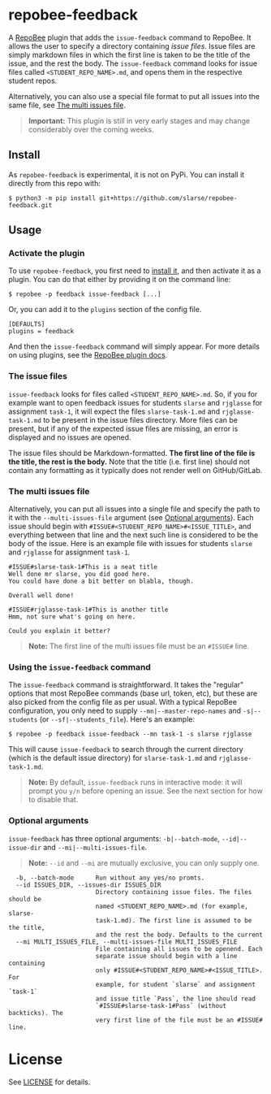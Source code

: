 # repobee-feedback
A [RepoBee](https://github.com/repobee/repobee) plugin that adds the
`issue-feedback` command to RepoBee. It allows the user to specify a
directory containing _issue files_. Issue files are simply markdown
files in which the first line is taken to be the title of the issue, and the
rest the body. The `issue-feedback` command looks for issue files called
`<STUDENT_REPO_NAME>.md`, and opens them in the respective student repos.

Alternatively, you can also use a special file format to put all issues into
the same file, see [The multi issues file](#the-multi-issues-file).

> **Important:** This plugin is still in very early stages and may change
> considerably over the coming weeks.

## Install
As `repobee-feedback` is experimental, it is not on PyPi. You can install it
directly from this repo with:

```
$ python3 -m pip install git+https://github.com/slarse/repobee-feedback.git
```

## Usage

### Activate the plugin
To use `repobee-feedback`, you first need to [install it](#Install), and then
activate it as a plugin. You can do that either by providing it on the command
line:

```
$ repobee -p feedback issue-feedback [...]
```

Or, you can add it to the `plugins` section of the config file.

```
[DEFAULTS]
plugins = feedback
```

And then the `issue-feedback` command will simply appear. For more details on
using plugins, see the
[RepoBee plugin docs](https://repobee.readthedocs.io/en/stable/plugins.html#using-existing-plugins).

### The issue files
`issue-feedback` looks for files called `<STUDENT_REPO_NAME>.md`. So, if you for
example want to open feedback issues for students `slarse` and `rjglasse` for
assignment `task-1`, it will expect the files `slarse-task-1.md` and
`rjglasse-task-1.md` to be present in the issue files directory. More files can
be present, but if any of the expected issue files are missing, an error is
displayed and no issues are opened.

The issue files should be Markdown-formatted. **The first line of the file is
the title, the rest is the body.** Note that the title (i.e. first line) should
not contain any formatting as it typically does not render well on
GitHub/GitLab.

### The multi issues file
Alternatively, you can put all issues into a single file and specify the path
to it with the `--multi-issues-file` argument (see [Optional
arguments](#optional-arguments)). Each issue should begin with
`#ISSUE#<STUDENT_REPO_NAME>#<ISSUE_TITLE>`, and everything between that line
and the next such line is considered to be the body of the issue. Here is an
example file with issues for students `slarse` and `rjglasse` for assignment
`task-1`.

```
#ISSUE#slarse-task-1#This is a neat title
Well done mr slarse, you did good here.
You could have done a bit better on blabla, though.

Overall well done!

#ISSUE#rjglasse-task-1#This is another title
Hmm, not sure what's going on here.

Could you explain it better?
```

> **Note:** The first line of the multi issues file must be an `#ISSUE#` line.

### Using the `issue-feedback` command
The `issue-feedback` command is straightforward. It takes the "regular" options
that most RepoBee commands (base url, token, etc), but these are also picked
from the config file as per usual. With a typical RepoBee configuration, you
only need to supply `--mn|--master-repo-names` and `-s|--students` (or
`--sf|--students_file`). Here's an example:

```
$ repobee -p feedback issue-feedback --mn task-1 -s slarse rjglasse
```

This will cause `issue-feedback` to search through the current directory (which
is the default issue directory) for `slarse-task-1.md` and `rjglasse-task-1.md`.

> **Note:** By default, `issue-feedback` runs in interactive mode: it will
> prompt you `y/n` before opening an issue. See the next section for how to
> disable that.

### Optional arguments
`issue-feedback` has three optional arguments: `-b|--batch-mode`,
`--id|--issue-dir` and `--mi|--multi-issues-file`.

> **Note:** `--id` and `--mi` are mutually exclusive, you can only supply one.

```
  -b, --batch-mode      Run without any yes/no promts.
  --id ISSUES_DIR, --issues-dir ISSUES_DIR
                        Directory containing issue files. The files should be
                        named <STUDENT_REPO_NAME>.md (for example, slarse-
                        task-1.md). The first line is assumed to be the title,
                        and the rest the body. Defaults to the current
  --mi MULTI_ISSUES_FILE, --multi-issues-file MULTI_ISSUES_FILE
                        File containing all issues to be openend. Each
                        separate issue should begin with a line containing
                        only #ISSUE#<STUDENT_REPO_NAME>#<ISSUE_TITLE>. For
                        example, for student `slarse` and assignment `task-1`
                        and issue title `Pass`, the line should read
                        `#ISSUE#slarse-task-1#Pass` (without backticks). The
                        very first line of the file must be an #ISSUE# line.
```

# License
See [LICENSE](LICENSE) for details.
